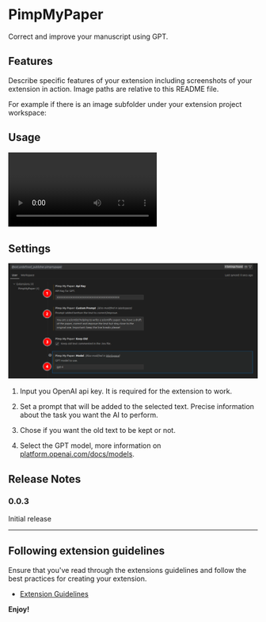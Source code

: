 # PimpMyPaper

Correct and improve your manuscript using GPT.

## Features

Describe specific features of your extension including screenshots of your extension in action. Image paths are relative to this README file.

For example if there is an image subfolder under your extension project workspace:


## Usage

![Usage](images/usage.webm)

## Settings

![Settings](images/settings.png)

1. Input you OpenAI api key. It is required for the extension to work.

2. Set a prompt that will be added to the selected text. 
Precise information about the task you want the AI to perform.

3. Chose if you want the old text to be kept or not.

4. Select the GPT model, more information on [platform.openai.com/docs/models](https://platform.openai.com/docs/models/).

## Release Notes


### 0.0.3

Initial release


---

## Following extension guidelines

Ensure that you've read through the extensions guidelines and follow the best practices for creating your extension.

* [Extension Guidelines](https://code.visualstudio.com/api/references/extension-guidelines)


**Enjoy!**
